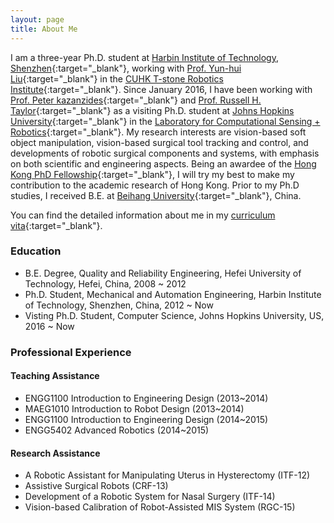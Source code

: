 ```yaml
---
layout: page
title: About Me
---
```


I am a three-year Ph.D. student at [Harbin Institute of Technology, Shenzhen](http://www.cuhk.edu.hk){:target="_blank"}, working with [Prof. Yun-hui Liu](http://www.mae.cuhk.edu.hk/people/list.php?name=yhliu){:target="_blank"} in the [CUHK T-stone Robotics Institute](http://www.cuhk.edu.hk/ri){:target="_blank"}. Since January 2016, I have been working with [Prof. Peter kazanzides](http://smarts.lcsr.jhu.edu/people/peter-kazanzides/){:target="_blank"} and [Prof. Russell H. Taylor](https://www.cs.jhu.edu/~rht/){:target="_blank"} as a visiting Ph.D. student at [Johns Hopkins University](http://www.jhu.edu){:target="_blank"} in the [Laboratory for Computational Sensing + Robotics](http://lcsr.jhu.edu/){:target="_blank"}. My research interests are vision-based soft object manipulation, vision-based surgical tool tracking and control, and developments of robotic surgical components and systems, with emphasis on both scientific and engineering aspects. Being an awardee of the [Hong Kong PhD Fellowship](https://cerg1.ugc.edu.hk/hkpfs/index.html){:target="_blank"}, I will try my best to make my contribution to the academic research of Hong Kong. Prior to my Ph.D studies, I received B.E. at [Beihang University](http://www.buaa.edu.cn/){:target="_blank"}, China.

You can find the detailed information about me in my [curriculum vita](../zrwang.resume/cv.pdf){:target="_blank"}.

### Education
* B.E. Degree, Quality and Reliability Engineering, Hefei University of Technology, Hefei, China, 2008 ~ 2012
* Ph.D. Student, Mechanical and Automation Engineering, Harbin Institute of Technology, Shenzhen, China, 2012 ~ Now
* Visting Ph.D. Student, Computer Science, Johns Hopkins University, US, 2016 ~ Now

### Professional Experience

#### Teaching Assistance
* ENGG1100 Introduction to Engineering Design (2013~2014)
* MAEG1010 Introduction to Robot Design (2013~2014)
* ENGG1100 Introduction to Engineering Design (2014~2015)
* ENGG5402 Advanced Robotics (2014~2015)

#### Research Assistance
* A Robotic Assistant for Manipulating Uterus in Hysterectomy (ITF-12)
* Assistive Surgical Robots (CRF-13)
* Development of a Robotic System for Nasal Surgery (ITF-14)
* Vision-based Calibration of Robot-Assisted MIS System (RGC-15)

